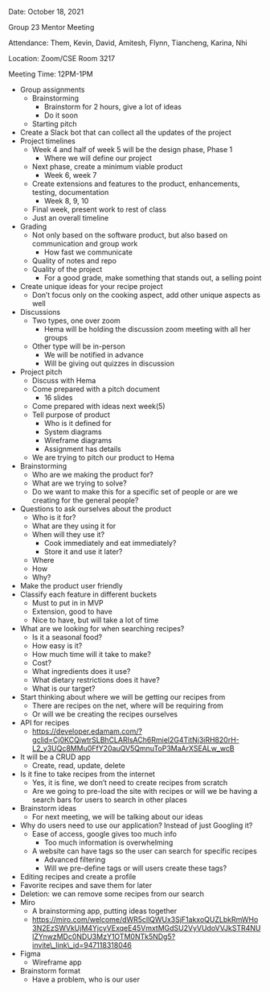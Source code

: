 ﻿Date: October 18, 2021

Group 23 Mentor Meeting

Attendance: Them, Kevin, David, Amitesh, Flynn, Tiancheng, Karina, Nhi

Location: Zoom/CSE Room 3217

Meeting Time: 12PM-1PM

- Group assignments
  - Brainstorming
    - Brainstorm for 2 hours, give a lot of ideas
    - Do it soon
  - Starting pitch
- Create a Slack bot that can collect all the updates of the project
- Project timelines
  - Week 4 and half of week 5 will be the design phase, Phase 1
    - Where we will define our project
  - Next phase, create a minimum viable product
    - Week 6, week 7
  - Create extensions and features to the product, enhancements, testing, documentation
    - Week 8, 9, 10
  - Final week, present work to rest of class
  - Just an overall timeline
- Grading
  - Not only based on the software product, but also based on communication and group work
    - How fast we communicate
  - Quality of notes and repo
  - Quality of the project
    - For a good grade, make something that stands out, a selling point
- Create unique ideas for your recipe project
  - Don’t focus only on the cooking aspect, add other unique aspects as well
- Discussions
  - Two types, one over zoom
    - Hema will be holding the discussion zoom meeting with all her groups
  - Other type will be in-person
    - We will be notified in advance
    - Will be giving out quizzes in discussion
- Project pitch
  - Discuss with Hema
  - Come prepared with a pitch document
    - 16 slides
  - Come prepared with ideas next week(5)
  - Tell purpose of product
    - Who is it defined for
    - System diagrams
    - Wireframe diagrams
    - Assignment has details
  - We are trying to pitch our product to Hema
- Brainstorming
  - Who are we making the product for?
  - What are we trying to solve?
  - Do we want to make this for a specific set of people or are we creating for the general people?
- Questions to ask ourselves about the product
  - Who is it for?
  - What are they using it for
  - When will they use it?
    - Cook immediately and eat immediately?
    - Store it and use it later?
  - Where
  - How
  - Why?
- Make the product user friendly
- Classify each feature in different buckets
  - Must to put in in MVP
  - Extension, good to have
  - Nice to have, but will take a lot of time
- What are we looking for when searching recipes?
  - Is it a seasonal food?
  - How easy is it?
  - How much time will it take to make?
  - Cost?
  - What ingredients does it use?
  - What dietary restrictions does it have?
  - What is our target?
- Start thinking about where we will be getting our recipes from
  - There are recipes on the net, where will be requiring from
  - Or will we be creating the recipes ourselves
- API for recipes
  - <https://developer.edamam.com/?gclid=Cj0KCQjwtrSLBhCLARIsACh6Rmiel2G4TitNj3iRH820rH-L2_y3UQc8MMu0FfY20auQV5QmnuToP3MaArXSEALw_wcB>
- It will be a CRUD app
  - Create, read, update, delete
- Is it fine to take recipes from the internet
  - Yes, it is fine, we don’t need to create recipes from scratch
  - Are we going to pre-load the site with recipes or will we be having a search bars for users to search in other places
- Brainstorm ideas
  - For next meeting, we will be talking about our ideas
- Why do users need to use our application? Instead of just Googling it?
  - Ease of access, google gives too much info
    - Too much information is overwhelming
  - A website can have tags so the user can search for specific recipes
    - Advanced filtering
    - Will we pre-define tags or will users create these tags?
- Editing recipes and create a profile
- Favorite recipes and save them for later
- Deletion: we can remove some recipes from our search
- Miro
  - A brainstorming app, putting ideas together
  - https://miro.com/welcome/dWR5cllQWUx3SjF1akxoQUZLbkRmWHo3N2EzSWVkUjM4YjcyVExqeE45VmxtMGdSU2VyVUdoVVJkSTR4NUlZYnwzMDc0NDU3MzY1OTM0NTk5NDg5?invite\_link\_id=947118318046
- Figma
  - Wireframe app
- Brainstorm format
  - Have a problem, who is our user
